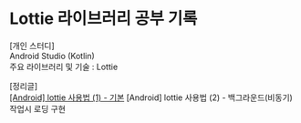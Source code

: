 # Lottie 라이브러리 공부 기록

[개인 스터디]  
Android Studio (Kotlin)  
주요 라이브러리 및 기술 : Lottie

[정리글]  
[[Android] lottie 사용법 (1) - 기본](https://blog.naver.com/zoooa16/222976901385)
[Android] lottie 사용법 (2) - 백그라운드(비동기) 작업시 로딩 구현
